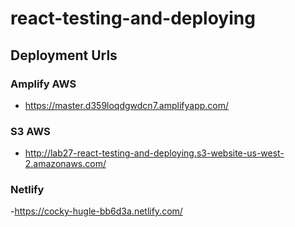 # react-testing-and-deploying

## Deployment Urls

### Amplify AWS
- https://master.d359loqdgwdcn7.amplifyapp.com/      


### S3 AWS
- http://lab27-react-testing-and-deploying.s3-website-us-west-2.amazonaws.com/ 


### Netlify
-https://cocky-hugle-bb6d3a.netlify.com/